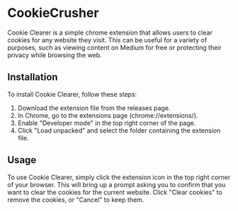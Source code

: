 # CookieCrusher

Cookie Clearer is a simple chrome extension that allows users to clear cookies for any website they visit. This can be useful for a variety of purposes, such as viewing content on Medium for free or protecting their privacy while browsing the web.

## Installation

To install Cookie Clearer, follow these steps:

1. Download the extension file from the releases page.
2. In Chrome, go to the extensions page (chrome://extensions/).
3. Enable "Developer mode" in the top right corner of the page.
4. Click "Load unpacked" and select the folder containing the extension file.

## Usage

To use Cookie Clearer, simply click the extension icon in the top right corner of your browser. This will bring up a prompt asking you to confirm that you want to clear the cookies for the current website. Click "Clear cookies" to remove the cookies, or "Cancel" to keep them.
